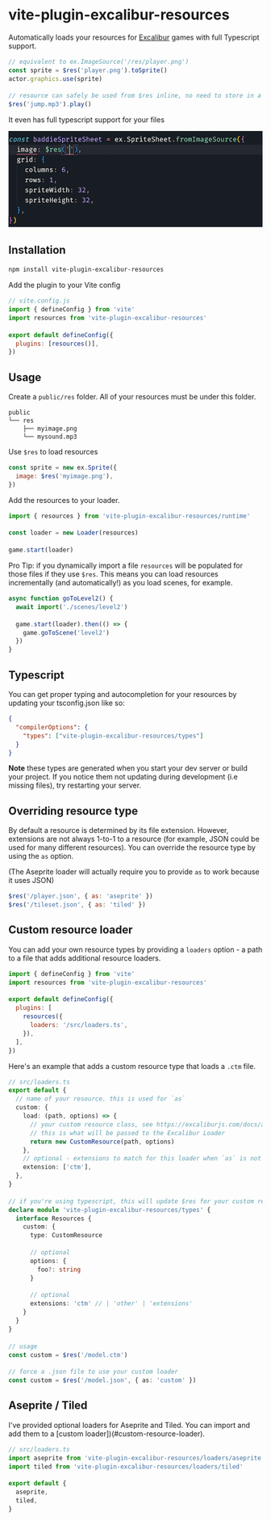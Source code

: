 # vite-plugin-excalibur-resources

Automatically loads your resources for [Excalibur](https://excaliburjs.com/) games with full Typescript support.

```js
// equivalent to ex.ImageSource('/res/player.png')
const sprite = $res('player.png').toSprite()
actor.graphics.use(sprite)

// resource can safely be used from $res inline, no need to store in a variable
$res('jump.mp3').play()
```

It even has full typescript support for your files

![autocomplete](./assets/autocomplete.gif)

## Installation

```bash
npm install vite-plugin-excalibur-resources
```

Add the plugin to your Vite config

```js
// vite.config.js
import { defineConfig } from 'vite'
import resources from 'vite-plugin-excalibur-resources'

export default defineConfig({
  plugins: [resources()],
})
```

## Usage

Create a `public/res` folder. All of your resources must be under this folder.

```
public
└── res
    ├── myimage.png
    └── mysound.mp3
```

Use `$res` to load resources

```js
const sprite = new ex.Sprite({
  image: $res('myimage.png'),
})
```

Add the resources to your loader.

```js
import { resources } from 'vite-plugin-excalibur-resources/runtime'

const loader = new Loader(resources)

game.start(loader)
```

Pro Tip: if you dynamically import a file `resources` will be populated for those files if they use `$res`. This means you can load resources incrementally (and automatically!) as you load scenes, for example.

```js
async function goToLevel2() {
  await import('./scenes/level2')

  game.start(loader).then(() => {
    game.goToScene('level2')
  })
}
```

## Typescript

You can get proper typing and autocompletion for your resources by updating your tsconfig.json like so:

```json
{
  "compilerOptions": {
    "types": ["vite-plugin-excalibur-resources/types"]
  }
}
```

**Note** these types are generated when you start your dev server or build your project. If you notice them not updating during development (i.e missing files), try restarting your server.

## Overriding resource type

By default a resource is determined by its file extension. However, extensions are not always 1-to-1 to a resource (for example, JSON could be used for many different resources). You can override the resource type by using the `as` option.

(The Aseprite loader will actually require you to provide `as` to work because it uses JSON)

```js
$res('/player.json', { as: 'aseprite' })
$res('/tileset.json', { as: 'tiled' })
```

## Custom resource loader

You can add your own resource types by providing a `loaders` option - a path to a file that adds additional resource loaders.

```js
import { defineConfig } from 'vite'
import resources from 'vite-plugin-excalibur-resources'

export default defineConfig({
  plugins: [
    resources({
      loaders: '/src/loaders.ts',
    }),
  ],
})
```

Here's an example that adds a custom resource type that loads a `.ctm` file.

```ts
// src/loaders.ts
export default {
  // name of your resource. this is used for `as`
  custom: {
    load: (path, options) => {
      // your custom resource class, see https://excaliburjs.com/docs/api/edge/classes/Resource.html
      // this is what will be passed to the Excalibur Loader
      return new CustomResource(path, options)
    },
    // optional - extensions to match for this loader when `as` is not specified
    extension: ['ctm'],
  },
}

// if you're using typescript, this will update $res for your custom resource type
declare module 'vite-plugin-excalibur-resources/types' {
  interface Resources {
    custom: {
      type: CustomResource

      // optional
      options: {
        foo?: string
      }

      // optional
      extensions: 'ctm' // | 'other' | 'extensions'
    }
  }
}

// usage
const custom = $res('/model.ctm')

// force a .json file to use your custom loader
const custom = $res('/model.json', { as: 'custom' })
```

## Aseprite / Tiled

I've provided optional loaders for Aseprite and Tiled. You can import and add them to a [custom loader])(#custom-resource-loader).

```ts
// src/loaders.ts
import aseprite from 'vite-plugin-excalibur-resources/loaders/aseprite'
import tiled from 'vite-plugin-excalibur-resources/loaders/tiled'

export default {
  aseprite,
  tiled,
}
```
